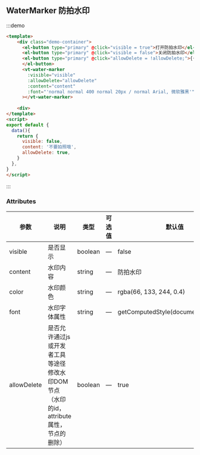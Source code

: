 
## WaterMarker 防拍水印

:::demo

```html
<template>
    <div class="demo-container">
      <el-button type="primary" @click="visible = true">打开防拍水印</el-button>
      <el-button type="primary" @click="visible = false">关闭防拍水印</el-button>
      <el-button type="primary" @click="allowDelete = !allowDelete;">{{`${allowDelete ? '允许' : '不允许'}关闭或删除节点`}}
      </el-button>
      <vt-water-marker 
        :visible="visible"
        :allowDelete="allowDelete"
        :content="content"
        :font="'normal normal 400 normal 20px / normal Arial, 微软雅黑'"
      ></vt-water-marker>
      
    <div>
</template>
<script>
export default {
  data(){
    return {
      visible: false,
      content: '不要拍照哦',
      allowDelete: true,
    }
  },
}
</script>
```

:::


### Attributes

| 参数           | 说明             | 类型   | 可选值 | 默认值 |
| -------------   | ---------------- | ------ | ------ | -------- |
| visible         | 是否显示           | boolean | —    | false    |
| content       | 水印内容          |  string | —      | 防拍水印    |      
| color           | 水印颜色          |  string | —      | rgba(66, 133, 244, 0.4)    |               
| font           | 水印字体属性          |  string | —      | getComputedStyle(document.body).font |               
| allowDelete  | 是否允许通过js或开发者工具等途径修改水印DOM节点（水印的id，attribute属性，节点的删除）| boolean | —    | true    |

